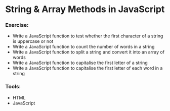 # String & Array Methods in JavaScript

### Exercise:

-   Write a JavaScript function to test whether the first character of a string is uppercase or not
-   Write a JavaScript function to count the number of words in a string
-   Write a JavaScript function to split a string and convert it into an array of words
-   Write a JavaScript function to capitalise the first letter of a string
-   Write a JavaScript function to capitalise the first letter of each word in a string

### Tools:

-   HTML
-   JavaScript
